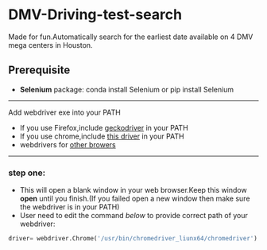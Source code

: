 # DMV-Driving-test-search

Made for fun.Automatically search for the earliest date available on 4 DMV mega centers in Houston.

## Prerequisite

- **Selenium** package: conda install Selenium or pip install Selenium
***
Add webdriver exe into your PATH

- If you use Firefox,include [geckodriver](https://github.com/mozilla/geckodriver/releases) in your PATH 
- If you use chrome,include [this driver](https://sites.google.com/a/chromium.org/chromedriver/downloads) in your PATH
- webdrivers for [other browers](http://seleniumhq.github.io/selenium/docs/api/py/#drivers)
***
### step one:
- This will open a blank window in your web browser.Keep this window **open** until you finish.(If you failed open a new window then make sure the webdriver is in your PATH)
- User need to edit the command *below* to provide correct path of your webdriver:
```python
driver= webdriver.Chrome('/usr/bin/chromedriver_liunx64/chromedriver')
```
